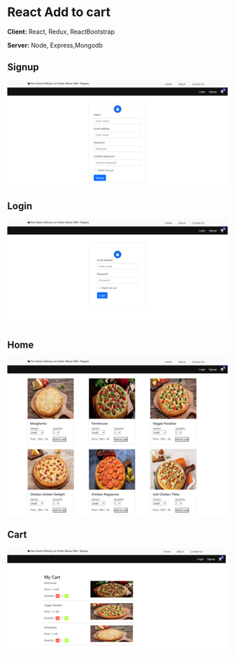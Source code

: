 # React Add to cart

**Client:** React, Redux, ReactBootstrap

**Server:** Node, Express,Mongodb

## Signup
![Logo](https://raw.githubusercontent.com/anuragpateldev/react_add_to_cart/main/client/screenshot/signup.png)

## Login
![Logo](https://raw.githubusercontent.com/anuragpateldev/react_add_to_cart/main/client/screenshot/login.png)

## Home
![Logo](https://raw.githubusercontent.com/anuragpateldev/react_add_to_cart/main/client/screenshot/pizza.png)

## Cart
![Logo](https://raw.githubusercontent.com/anuragpateldev/react_add_to_cart/main/client/screenshot/my-cart.png)
